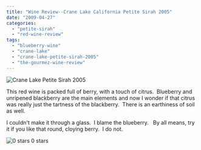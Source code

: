 ```yaml
---
title: "Wine Review--Crane Lake California Petite Sirah 2005"
date: "2009-04-27"
categories:
  - "petite-sirah"
  - "red-wine-review"
tags:
  - "blueberry-wine"
  - "crane-lake"
  - "crane-lake-petite-sirah-2005"
  - "the-gourmez-wine-review"
---
```


![](http://www.rebeccagomezfarrell.com/gourmez/photos/IMG_2135forblog.jpg "Crane Lake Petite Sirah 2005")

This red wine is packed full of berry, with a touch of citrus.  Blueberry and unripened blackberry are the main elements and now I wonder if that citrus was really just the tartness of the blackberry.  There is an earthiness of soil as well.

I couldn't make it through a glass.  I blame the blueberry.   By all means, try it if you like that round, cloying berry.  I do not.




<div class="caption">

![0 stars](http://www.rebeccagomezfarrell.com/wp-content/uploads/2009/04/rating_mushroom1.gif "rating_mushroom1") 0 stars</div>

